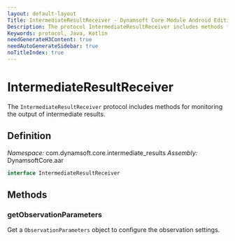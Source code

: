 ```yaml
---
layout: default-layout
Title: IntermediateResultReceiver - Dynamsoft Core Module Android Edition API Reference
Description: The protocol IntermediateResultReceiver includes methods for monitoring the output of intermediate results.
Keywords: protocol, Java, Kotlin
needGenerateH3Content: true
needAutoGenerateSidebar: true
noTitleIndex: true
---
```


# IntermediateResultReceiver

The `IntermediateResultReceiver` protocol includes methods for monitoring the output of intermediate results.

## Definition

*Namespace:* com.dynamsoft.core.intermediate_results
*Assembly:* DynamsoftCore.aar

```java
interface IntermediateResultReceiver
```

## Methods

### getObservationParameters

Get a `ObservationParameters` object to configure the observation settings.

```java
```
